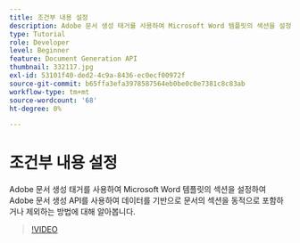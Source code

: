 ```yaml
---
title: 조건부 내용 설정
description: Adobe 문서 생성 태거를 사용하여 Microsoft Word 템플릿의 섹션을 설정하여 Adobe 문서 생성 API를 사용하여 데이터 기반 문서의 섹션을 동적으로 포함하거나 제외하는 방법에 대해 알아봅니다
type: Tutorial
role: Developer
level: Beginner
feature: Document Generation API
thumbnail: 332117.jpg
exl-id: 53101f40-ded2-4c9a-8436-ec0ecf00972f
source-git-commit: b65ffa3efa3978587564eb0be0c0e7381c8c83ab
workflow-type: tm+mt
source-wordcount: '68'
ht-degree: 0%

---
```


# 조건부 내용 설정

Adobe 문서 생성 태거를 사용하여 Microsoft Word 템플릿의 섹션을 설정하여 Adobe 문서 생성 API를 사용하여 데이터를 기반으로 문서의 섹션을 동적으로 포함하거나 제외하는 방법에 대해 알아봅니다.

>[!VIDEO](https://video.tv.adobe.com/v/332117?hidetitle=true)
